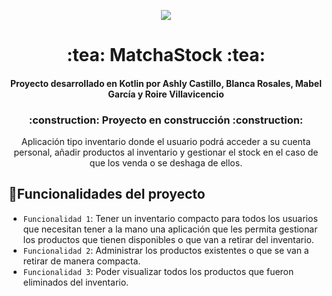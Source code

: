 <p align="center">
  <img src="https://github.com/rmtai/MatchaStock/assets/112602219/f6ed3558-e693-4271-a6a3-cd092566e030" /> </p>


<h1 align="center">:tea: MatchaStock :tea: </h1>
<h4 align="center">Proyecto desarrollado en Kotlin por Ashly Castillo, Blanca Rosales, Mabel García y Roire Villavicencio</h4>
<h3 align="center">
:construction: Proyecto en construcción :construction:
</h3>

<p align="center">Aplicación tipo inventario donde el usuario podrá acceder a su cuenta personal, añadir productos al inventario y gestionar el stock en el caso de que los venda o se deshaga de ellos. </p>


## :hammer:Funcionalidades del proyecto

- `Funcionalidad 1`: Tener un inventario compacto para todos los usuarios que necesitan tener a la mano una aplicación que les permita gestionar los productos que tienen disponibles o que van a retirar del inventario.
-  `Funcionalidad 2`: Administrar los productos existentes o que se van a retirar de manera compacta.
-  `Funcionalidad 3`: Poder visualizar todos los productos que fueron eliminados del inventario.
